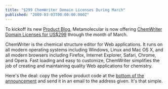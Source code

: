 ```yaml
---
title: "$299 ChemWriter Domain Licenses During March"
published: "2009-03-03T00:00:00.000Z"
---
```


To kickoff its new [Product Blog](http://products.metamolecular.com), Metamolecular is now offering [ChemWriter Domain Licenses for US$299](http://products.metamolecular.com/2009/03/03/limited-time-chemwriter-domain-license-special-us-299-inclusive) through the month of March.

ChemWriter is the chemical structure editor for Web applications. It runs on all modern operating systems including Windows, Linux and Mac OS X, and all modern browsers including Firefox, Internet Explorer, Safari, Chrome, and Opera. Fast loading and easy to customize, ChemWriter simplifies the job of creating and maintaining quality Web applications for chemistry.

Here's the deal: copy the yellow product code at the [bottom of the announcement](http://products.metamolecular.com/2009/03/03/limited-time-chemwriter-domain-license-special-us-299-inclusive) and send it in an email to the address given. It's that simple.